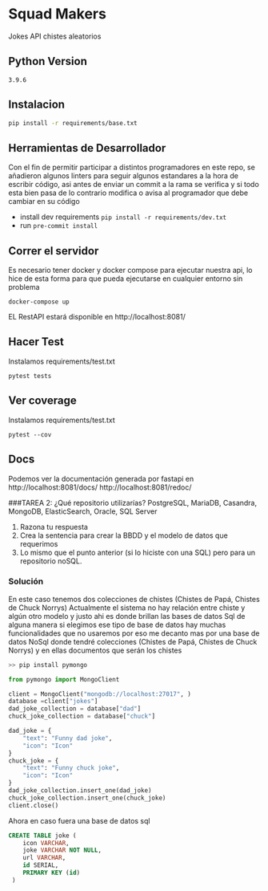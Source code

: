# Squad Makers

Jokes API chistes aleatorios

## Python Version

`3.9.6`

## Instalacion


```bash
pip install -r requirements/base.txt
```

## Herramientas de Desarrollador

Con el fin de permitir participar a distintos programadores en este repo,
se añadieron algunos linters para seguir algunos estandares a la hora de escribir
código, asi antes de enviar un commit a la rama se verifica y si todo esta bien
pasa de lo contrario modifica o avisa al programador que debe cambiar en su código

- install dev requirements `pip install -r requirements/dev.txt`
- run `pre-commit install`

## Correr el servidor
Es necesario tener docker y docker compose para ejecutar nuestra api, lo hice de esta forma
para que pueda ejecutarse en cualquier entorno sin problema

`docker-compose up`

EL RestAPI estará disponible en http://localhost:8081/


## Hacer Test

Instalamos requirements/test.txt

`pytest tests`

## Ver coverage
Instalamos requirements/test.txt

`pytest --cov`

## Docs
Podemos ver la documentación generada por fastapi en
http://localhost:8081/docs/
http://localhost:8081/redoc/


###TAREA 2:
¿Qué repositorio utilizarías?
PostgreSQL, MariaDB, Casandra, MongoDB, ElasticSearch, Oracle, SQL Server
1. Razona tu respuesta
2. Crea la sentencia para crear la BBDD y el modelo de datos que requerimos
3. Lo mismo que el punto anterior (si lo hiciste con una SQL) pero para un repositorio
noSQL.

### Solución
En este caso tenemos dos colecciones de chistes (Chistes de Papá, Chistes de Chuck Norrys)
Actualmente el sistema no hay relación entre chiste y algún otro modelo y justo ahi es donde brillan las bases
de datos Sql de alguna manera si elegimos ese tipo de base de datos  hay muchas funcionalidades que no usaremos
por eso me decanto mas por una base de datos NoSql donde tendré colecciones (Chistes de Papá, Chistes de Chuck Norrys)
y en ellas documentos que serán los chistes

```python
>> pip install pymongo

from pymongo import MongoClient

client = MongoClient("mongodb://localhost:27017", )
database =client["jokes"]
dad_joke_collection = database["dad"]
chuck_joke_collection = database["chuck"]

dad_joke = {
    "text": "Funny dad joke",
    "icon": "Icon"
}
chuck_joke = {
    "text": "Funny chuck joke",
    "icon": "Icon"
}
dad_joke_collection.insert_one(dad_joke)
chuck_joke_collection.insert_one(chuck_joke)
client.close()
```

Ahora en caso fuera una base de datos sql
```sql
CREATE TABLE joke (
    icon VARCHAR,
    joke VARCHAR NOT NULL,
    url VARCHAR,
    id SERIAL,
    PRIMARY KEY (id)
 )
 ```
